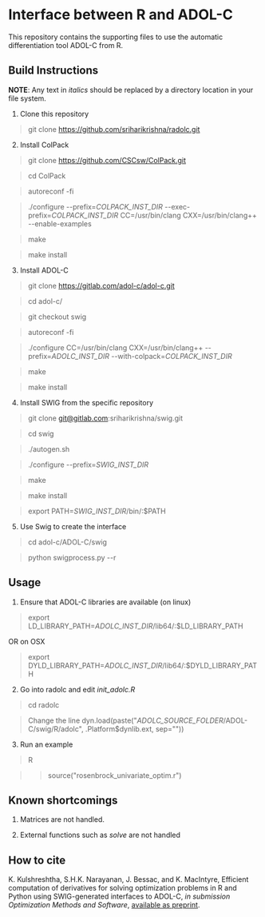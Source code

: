 # Interface between R and ADOL-C 
This repository contains the supporting files to use the automatic differentiation tool ADOL-C from R. 

## Build Instructions
**NOTE**: Any text in *italics* should be replaced by a directory location in your file system. 

1. Clone this repository
> git clone https://github.com/sriharikrishna/radolc.git 

2. Install ColPack
>git clone https://github.com/CSCsw/ColPack.git

>cd ColPack

>autoreconf -fi

>./configure --prefix=*COLPACK_INST_DIR* --exec-prefix=*COLPACK_INST_DIR* CC=/usr/bin/clang CXX=/usr/bin/clang++ --enable-examples

>make

>make install

3. Install ADOL-C
>git clone https://gitlab.com/adol-c/adol-c.git 

> cd adol-c/

>git checkout swig

>autoreconf -fi

>./configure CC=/usr/bin/clang CXX=/usr/bin/clang++ --prefix=*ADOLC_INST_DIR* --with-colpack=*COLPACK_INST_DIR*

>make

>make install

4. Install SWIG from the specific repository
>git clone git@gitlab.com:sriharikrishna/swig.git

> cd swig

>./autogen.sh

>./configure --prefix=*SWIG_INST_DIR*

>make

>make install

>export PATH=*SWIG_INST_DIR*/bin/:$PATH

5. Use Swig to create the interface
>cd adol-c/ADOL-C/swig

>python swigprocess.py --r

## Usage 
1. Ensure that ADOL-C libraries are available (on linux)

>export LD\_LIBRARY\_PATH=*ADOLC_INST_DIR*/lib64/:$LD\_LIBRARY\_PATH

OR on OSX

>export DYLD\_LIBRARY\_PATH=*ADOLC_INST_DIR*/lib64/:$DYLD\_LIBRARY\_PATH

2. Go into radolc and edit *init_adolc.R*
>cd radolc

>Change the line dyn.load(paste("*ADOLC_SOURCE_FOLDER*/ADOL-C/swig/R/adolc", .Platform$dynlib.ext, sep=""))

3. Run an example
>R

>> source("rosenbrock\_univariate\_optim.r")

## Known shortcomings
1. Matrices are not handled. 

2. External functions such as *solve* are not handled

## How to cite
K. Kulshreshtha, S.H.K. Narayanan, J. Bessac, and K. MacIntyre, Efficient computation of derivatives for solving optimization problems in R and Python using SWIG-generated interfaces to ADOL-C, *in submission Optimization Methods and Software*, [available as preprint](http://www.mcs.anl.gov/papers/P6096-0117.pdf).
